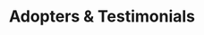 ---
title: Adopters & Testimonials
type: landing

sections:
  - block: features
    id: adopters
    content:
      title: Eclipse Keyple® Adopters
      subtitle:
      text: '<script src="//iot.eclipse.org/assets/js/eclipsefdn.adopters.js"></script>
            <script>
                eclipseFdnAdopters.getList({ 
                    project_id: "iot.keyple", 
                    selector: ".eclipsefdn-adopters", 
                    ul_classes: "list-inline keyple-adopters", 
                    logo_white: false
                });
            </script>
            <div class="eclipsefdn-adopters"></div>
            <a href="https://iot.eclipse.org/adopters/" target="_blank" rel="noopener">Follow this link to discover how to be listed as an adopter of Eclipse Keyple®</a>'
  - block: portfolio
    id: testimonials
    content:
      title: Testimonials
      subtitle:
      text: "{{% callout note %}}
            To add your testimonial please 
            [create an issue](https://github.com/eclipse-keyple/keyple-website/issues/new?labels=testimonial&template=testimonial.yml&title=Testimonial+Submission) on GitHub 
            **and/or** directly contribute to this website using the 
            [contribution guide]({{< relref \"community/contributing/\" >}}).
            {{% /callout %}}"
      filters:
        # Folders to display content from
        folders:
          - testimonials
        # Only show content with these tags
        tags: ["Authority", "Operator", "SystemIntegrator", "TerminalManufacturer", "CardManufacturer", "AccessControlPayment", "CardInspection", "RightsLoading", "Personalization"]
        # Exclude content with these tags
        exclude_tags: []
        # Which Hugo page kinds to show (https://gohugo.io/templates/section-templates/#page-kinds)
        kinds:
          - page
      # Field to sort by, such as Date or Title
      sort_by: 'Title'
      sort_ascending: true
      # Default portfolio filter button
      # 0 corresponds to the first button below and so on
      # For example, 0 will default to showing all content as the first button below shows content with *any* tag
      default_button_index: 0
      # Filter button toolbar (optional).
      # Add or remove as many buttons as you like.
      # To show all content, set `tag` to "*".
      # To filter by a specific tag, set `tag` to an existing tag name.
      # To remove the button toolbar, delete the entire `buttons` block.
      buttons:
        - name: All
          tag: '*'
        - name: Authority
          tag: Authority
        - name: Operator
          tag: Operator
        - name: System integrator
          tag: SystemIntegrator
        - name: Terminal manufacturer
          tag: TerminalManufacturer
        - name: Card manufacturer
          tag: CardManufacturer
        - name: Access control / Payment
          tag: AccessControlPayment
        - name: Card inspection
          tag: CardInspection
        - name: Rights loading
          tag: RightsLoading
        - name: Personalization
          tag: Personalization
    design:
      # See Page Builder docs for all section customization options.
      # Choose how many columns the section has. Valid values: '1' or '2'.
      columns: '1'
      # Choose a listing view
      view: masonry
      # For Showcase view, flip alternate rows?
      flip_alt_rows: false
---